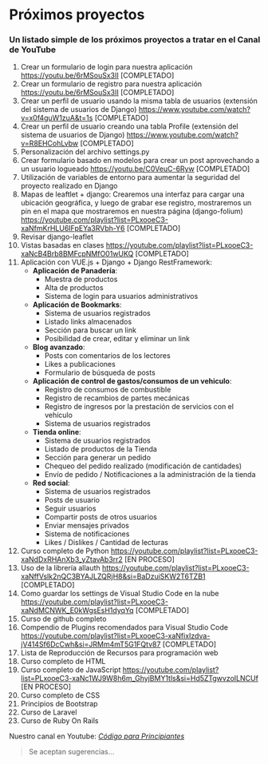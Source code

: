 # Próximos proyectos

### Un listado simple de los próximos proyectos a tratar en el Canal de YouTube

1. Crear un formulario de login para nuestra aplicación https://youtu.be/6rMSouSx3II  [COMPLETADO]
2. Crear un formulario de registro para nuestra aplicación https://youtu.be/6rMSouSx3II [COMPLETADO]
3. Crear un perfil de usuario usando la misma tabla de usuarios (extensión del sistema de usuarios de Django) https://www.youtube.com/watch?v=x0f4guW1zuA&t=1s  [COMPLETADO]
4. Crear un perfil de usuario creando una tabla Profile (extensión del sistema de usuarios de Django) https://www.youtube.com/watch?v=R8EHCohLvbw   [COMPLETADO]
4. Personalización del archivo settings.py
4. Crear formulario basado en modelos para crear un post aprovechando a un usuario logueado https://youtu.be/C0VeuC-6Ryw [COMPLETADO]
5. Utilización de variables de entorno para aumentar la seguridad del proyecto realizado en Django
6. Mapas de leaftlet + django: Crearemos una interfaz para cargar una ubicación geográfica, y luego de grabar ese registro, mostraremos un pin en el mapa que mostraremos en nuestra página (django-folium) https://youtube.com/playlist?list=PLxooeC3-xaNfmKrHLU6IFpEYa3RVbh-Y6 [COMPLETADO]
7. Revisar django-leaflet
7. Vistas basadas en clases https://youtube.com/playlist?list=PLxooeC3-xaNcB4Brb8BMFcpNMfO01wUKQ  [COMPLETADO]
8. Aplicación con VUE.js + Django + Django RestFramework:
      * **Aplicación de Panadería**:
          * Muestra de productos
          * Alta de productos
          * Sistema de login para usuarios administrativos
      * **Aplicación de Bookmarks**:
          * Sistema de usuarios registrados
          * Listado links almacenados
          * Sección para buscar un link
          * Posibilidad de crear, editar y eliminar un link
      * **Blog avanzado**:
          * Posts con comentarios de los lectores
          * Likes a publicaciones
          * Formulario de búsqueda de posts      
      * **Aplicación de control de gastos/consumos de un vehiculo**:
          * Registro de consumos de combustible
          * Registro de recambios de partes mecánicas 
          * Registro de ingresos por la prestación de servicios con el vehículo 
          * Sistema de usuarios registrados
      * **Tienda online**:
          * Sistema de usuarios registrados
          * Listado de productos de la Tienda
          * Sección para generar un pedido
          * Chequeo del pedido realizado (modificación de cantidades)
          * Envío de pedido / Notificaciones a la administración de la tienda
      * **Red social**:
          * Sistema de usuarios registrados
          * Posts de usuario
          * Seguir usuarios
          * Compartir posts de otros usuarios
          * Enviar mensajes privados
          * Sistema de notificaciones
          * Likes / Dislikes / Cantidad de lecturas  
10. Curso completo de Python https://youtube.com/playlist?list=PLxooeC3-xaNdDxRHAnXb3_yZtavAb3rr2   [EN PROCESO]
10. Uso de la librería allauth https://youtube.com/playlist?list=PLxooeC3-xaNffVslk2nQC3BYAJLZQRjH8&si=BaDzuiSKW2T6TZB1     [COMPLETADO]
13. Como guardar los settings de Visual Studio Code en la nube https://youtube.com/playlist?list=PLxooeC3-xaNdMCNWK_E0kWgsEsH1dyqYq  [COMPLETADO]
14. Curso de github completo
15. Compendio de Plugins recomendados para Visual Studio Code https://youtube.com/playlist?list=PLxooeC3-xaNfixIzdva-jV414Sf6DcCwh&si=JRMm4mT5G1FQtv87     [COMPLETADO]
12. Lista de Reproducción de Recursos para programación web
16. Curso completo de HTML
17. Curso completo de JavaScript https://youtube.com/playlist?list=PLxooeC3-xaNc1WJ9W8h6m_GhyjBMY1tls&si=Hd5ZTgwvzoILNCUf      [EN PROCESO]
17. Curso completo de CSS
18. Principios de Bootstrap
19. Curso de Laravel
20. Curso de Ruby On Rails

Nuestro canal en Youtube: *[Código para Principiantes](https://www.youtube.com/@CodigoParaPrincipiantes)*

>Se aceptan sugerencias...

